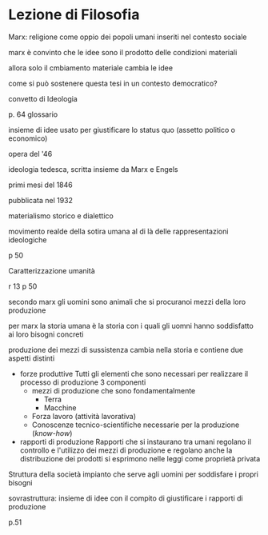 # Lezione di Filosofia

Marx: religione come oppio dei popoli
umani inseriti nel contesto sociale

marx è convinto che le idee sono il prodotto delle condizioni materiali

allora solo il cmbiamento materiale cambia le idee

come si può sostenere questa tesi in un contesto democratico?

convetto di Ideologia

p. 64 glossario

insieme di idee usato per giustificare lo status quo (assetto politico o economico)

opera del '46

ideologia tedesca, scritta insieme da Marx e Engels

primi mesi del 1846

pubblicata nel 1932

materialismo storico e dialettico



movimento realde della sotira umana al di là delle rappresentazioni ideologiche

p 50


Caratterizzazione umanità

r 13 p 50

secondo marx gli uomini  sono animali che si procuranoi mezzi della loro produzione


per marx la storia umana è la storia con i quali gli uomni hanno soddisfatto ai loro bisogni concreti

produzione dei mezzi di sussistenza cambia nella storia e contiene due aspetti distinti
* forze produttive
Tutti gli elementi che sono necessari per realizzare il processo di produzione
3 componenti
	*	mezzi di produzione
	che sono fondamentalmente
		* Terra
		* Macchine
	* Forza lavoro (attività lavorativa)
	* Conoscenze tecnico-scientifiche necessarie per la produzione (_know-how_)
* rapporti di produzione
Rapporti che si instaurano tra umani
regolano il controllo e l'utilizzo dei mezzi di produzione
e regolano anche la distribuzione dei prodotti
si esprimono nelle leggi come proprietà privata


Struttura della società
impianto che serve agli uomini per soddisfare i propri bisogni

sovrastruttura: insieme di idee con il compito di giustificare i rapporti di produzione

p.51
<!--stackedit_data:
eyJoaXN0b3J5IjpbLTgwMjExNTM4NCwtOTc5MDYxMjY3LDg2OD
g5Mjg3MV19
-->